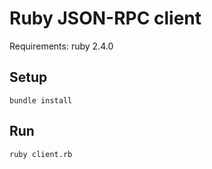 # Ruby JSON-RPC client

Requirements: ruby 2.4.0

## Setup

```
bundle install
```

## Run

```
ruby client.rb
```
